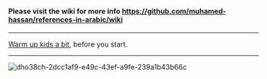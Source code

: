 #### Please visit the wiki for more info https://github.com/muhamed-hassan/references-in-arabic/wiki

***

[Warm up kids a bit](https://www.youtube.com/watch?v=OQs8g1DN55o&pp=ygUm2KfYutmG2YrYqSDYp9i32YHYp9mEINin2YTYp9io2KzYr9mK2Kk%3D), before you start.

***

![dho38ch-2dcc1af9-e49c-43ef-a9fe-239a1b43b66c](https://github.com/user-attachments/assets/3eecc2f4-306a-403a-982a-43535e85a814)

